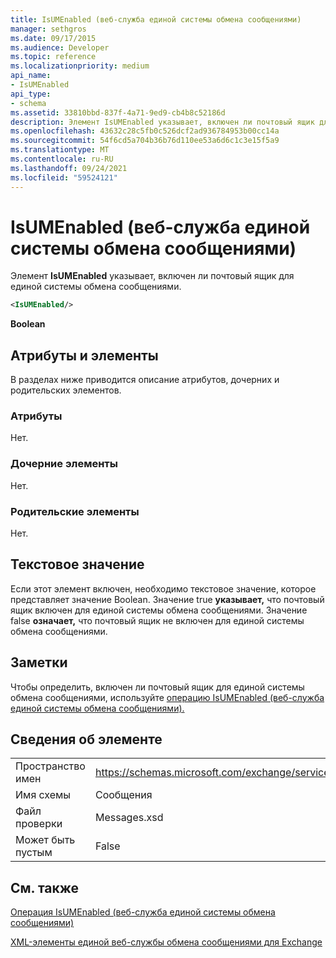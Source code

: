 ```yaml
---
title: IsUMEnabled (веб-служба единой системы обмена сообщениями)
manager: sethgros
ms.date: 09/17/2015
ms.audience: Developer
ms.topic: reference
ms.localizationpriority: medium
api_name:
- IsUMEnabled
api_type:
- schema
ms.assetid: 33810bbd-837f-4a71-9ed9-cb4b8c52186d
description: Элемент IsUMEnabled указывает, включен ли почтовый ящик для единой системы обмена сообщениями.
ms.openlocfilehash: 43632c28c5fb0c526dcf2ad936784953b00cc14a
ms.sourcegitcommit: 54f6cd5a704b36b76d110ee53a6d6c1c3e15f5a9
ms.translationtype: MT
ms.contentlocale: ru-RU
ms.lasthandoff: 09/24/2021
ms.locfileid: "59524121"
---
```

# <a name="isumenabled-um-web-service"></a>IsUMEnabled (веб-служба единой системы обмена сообщениями)

Элемент **IsUMEnabled** указывает, включен ли почтовый ящик для единой системы обмена сообщениями. 
  
```xml
<IsUMEnabled/>
```

 **Boolean**
## <a name="attributes-and-elements"></a>Атрибуты и элементы

В разделах ниже приводится описание атрибутов, дочерних и родительских элементов.
  
### <a name="attributes"></a>Атрибуты

Нет.
  
### <a name="child-elements"></a>Дочерние элементы

Нет.
  
### <a name="parent-elements"></a>Родительские элементы

Нет.
  
## <a name="text-value"></a>Текстовое значение

Если этот элемент включен, необходимо текстовое значение, которое представляет значение Boolean. Значение true **указывает,** что почтовый ящик включен для единой системы обмена сообщениями. Значение false **означает,** что почтовый ящик не включен для единой системы обмена сообщениями. 
  
## <a name="remarks"></a>Заметки

Чтобы определить, включен ли почтовый ящик для единой системы обмена сообщениями, используйте [операцию IsUMEnabled (веб-служба единой системы обмена сообщениями).](isumenabled-operation-um-web-service.md)
  
## <a name="element-information"></a>Сведения об элементе

|||
|:-----|:-----|
|Пространство имен  <br/> |https://schemas.microsoft.com/exchange/services/2006/messages  <br/> |
|Имя схемы  <br/> |Сообщения  <br/> |
|Файл проверки  <br/> |Messages.xsd  <br/> |
|Может быть пустым  <br/> |False  <br/> |
   
## <a name="see-also"></a>См. также



[Операция IsUMEnabled (веб-служба единой системы обмена сообщениями)](isumenabled-operation-um-web-service.md)


[XML-элементы единой веб-службы обмена сообщениями для Exchange](unified-messaging-web-service-xml-elements-for-exchange.md)

